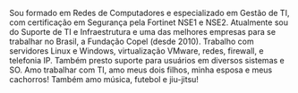 Sou formado em Redes de Computadores e especializado em Gestão de TI, com certificação em Segurança pela Fortinet NSE1 e NSE2.
Atualmente sou do Suporte de TI e Infraestrutura e uma das melhores empresas para se trabalhar no Brasil, a Fundação Copel (desde 2010).
Trabalho com servidores Linux e Windows, virtualização VMware, redes, firewall, e telefonia IP. 
Também presto suporte para usuários em diversos sistemas e SO. 
Amo trabalhar com TI, amo meus dois filhos, minha esposa e meus cachorros!
Também amo música, futebol e jiu-jitsu!
